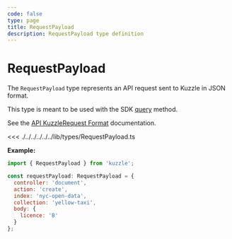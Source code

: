 ```yaml
---
code: false
type: page
title: RequestPayload
description: RequestPayload type definition
---
```


# RequestPayload

<SinceBadge version="2.8.0" />
<CustomBadge type="error" text="Experimental: non-backward compatible changes or removal may occur in any future release."/>

The `RequestPayload` type represents an API request sent to Kuzzle in JSON format.

This type is meant to be used with the SDK [query](/sdk/js/7/core-classes/kuzzle/query) method.

See the [API KuzzleRequest Format](/core/2/guides/main-concepts/api#other-protocols) documentation.

<<< ./../../../../../lib/types/RequestPayload.ts

**Example:**

```js
import { RequestPayload } from 'kuzzle';

const requestPayload: RequestPayload = {
  controller: 'document',
  action: 'create',
  index: 'nyc-open-data',
  collection: 'yellow-taxi',
  body: {
    licence: 'B'
  }
};
```
